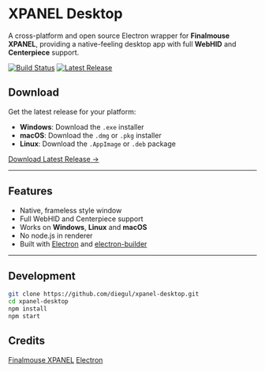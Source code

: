 # XPANEL Desktop

A cross-platform and open source Electron wrapper for **Finalmouse XPANEL**, providing a native-feeling desktop app with full **WebHID** and **Centerpiece** support.

[![Build Status](https://github.com/diegul/xpanel-desktop/workflows/Build%20XPANEL%20Desktop/badge.svg)](https://github.com/diegul/xpanel-desktop/actions)
[![Latest Release](https://img.shields.io/github/v/release/diegul/xpanel-desktop)](https://github.com/diegul/xpanel-desktop/releases)

## Download

Get the latest release for your platform:

- **Windows**: Download the `.exe` installer
- **macOS**: Download the `.dmg` or `.pkg` installer  
- **Linux**: Download the `.AppImage` or `.deb` package

[Download Latest Release →](https://github.com/diegul/xpanel-desktop/releases/latest)

---

## Features
- Native, frameless style window
- Full WebHID and Centerpiece support
- Works on **Windows**, **Linux** and **macOS**
- No node.js in renderer
- Built with [Electron](https://www.electronjs.org/) and [electron-builder](https://www.electron.build/)

---

## Development

```bash
git clone https://github.com/diegul/xpanel-desktop.git
cd xpanel-desktop
npm install
npm start
```

## Credits

[Finalmouse XPANEL](https://xpanel.finalmouse.com/)
[Electron](https://www.electronjs.org/)
